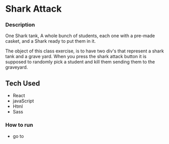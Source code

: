 # Shark Attack

### Description
One Shark tank, A whole bunch of students, each one with a pre-made casket, and a Shark ready to put them in it.

The object of this class exercise, is to have two div's that represent a shark tank and a grave yard. When you press the shark attack button it is supposed to randomly pick a student and kill them sending them to the graveyard.

## Tech Used
- React 
- javaScript
- Html
- Sass

### How to run
- go to 
